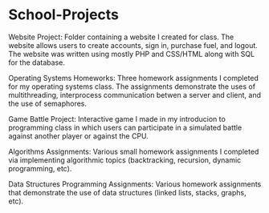 # School-Projects

Website Project: Folder containing a website I created for class. The website allows users to create accounts, sign in, purchase fuel, and logout. The website was written using mostly PHP and CSS/HTML along with SQL for the database.  
 
Operating Systems Homeworks: Three homework assignments I completed for my operating systems class. The assignments demonstrate the uses of multithreading, interprocess communication betwen a server and client, and the use of semaphores. 

Game Battle Project: Interactive game I made in my introducion to programming class in which users can participate in a simulated battle against another player or against the CPU.

Algorithms Assignments: Various small homework assignments I completed via implementing algorithmic topics (backtracking, recursion, dynamic programming, etc). 

Data Structures Programming Assignments: Various homework assignments that demonstrate the use of data structures (linked lists, stacks, graphs, etc).
